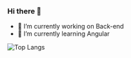 ### Hi there 👋
- 🔭 I’m currently working on Back-end
- 🌱 I’m currently learning Angular


![Top Langs](https://github-readme-stats.vercel.app/api/top-langs/?username=WellingtonTorres&hide=python,html&layout=compact&show_icons=true&theme=dark#gh-dark-mode-only)

<!--
**WellingtonTorres/WellingtonTorres** is a ✨ _special_ ✨ repository because its `README.md` (this file) appears on your GitHub profile.

Here are some ideas to get you started:

- 🔭 I’m currently working on ...
- 🌱 I’m currently learning ...
- 👯 I’m looking to collaborate on ...
- 🤔 I’m looking for help with ...
- 💬 Ask me about ...
- 📫 How to reach me: ...
- 😄 Pronouns: ...
- ⚡ Fun fact: ...
Todas as linguas
[![Top Langs](https://github-readme-stats.vercel.app/api/top-langs/?username=WellingtonTorres)](https://github.com/WellingtonTorres/github-readme-stats)

[![Anurag's GitHub stats](https://github-readme-stats.vercel.app/api?username=WellingtonTorres)](https://github.com/WellingtonTorres/github-readme-stats)
ref: https://github.com/WellingtonTorres/github-readme-stats/blob/master/readme.md#deploy-on-your-own-vercel-instance
![Top Langs](https://github-readme-stats.vercel.app/api/top-langs/?username=WellingtonTorres&hide=python,html)
-->
